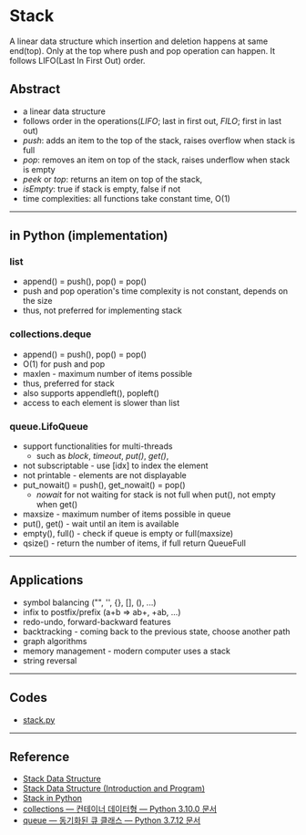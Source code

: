 # Stack

A linear data structure which insertion and deletion happens at same end(top). Only at the top where push and pop operation can happen. It follows LIFO(Last In First Out) order. 

## Abstract

- a linear data structure
- follows order in the operations(*LIFO*; last in first out, *FILO*; first in last out)
- *push*: adds an item to the top of the stack, raises overflow when stack is full
- *pop*: removes an item on top of the stack, raises underflow when stack is empty
- *peek* or *top*: returns an item on top of the stack, 
- *isEmpty*: true if stack is empty, false if not
- time complexities: all functions take constant time, O(1)

---

## in Python (implementation)

### list

- append() = push(), pop() = pop()
- push and pop operation's time complexity is not constant, depends on the size
- thus, not preferred for implementing stack

### collections.deque

- append() = push(), pop() = pop()
- O(1) for push and pop
- maxlen - maximum number of items possible
- thus, preferred for stack
- also supports appendleft(), popleft()
- access to each element is slower than list

### queue.LifoQueue

- support functionalities for multi-threads
  - such as *block*, *timeout*, *put()*, *get()*, 
- not subscriptable - use [idx] to index the element
- not printable - elements are not displayable
- put_nowait() = push(), get_nowait() = pop()
  - *nowait* for not waiting for stack is not full when put(), not empty when get()
- maxsize - maximum number of items possible in queue
- put(), get() - wait until an item is available
- empty(), full() - check if queue is empty or full(maxsize)
- qsize() - return the number of items, if full return QueueFull

---

## Applications

- symbol balancing ("", '', {}, [], (), ...)
- infix to postfix/prefix (a+b => ab+, +ab, ...)
- redo-undo, forward-backward features
- backtracking - coming back to the previous state, choose another path
- graph algorithms
- memory management - modern computer uses a stack
- string reversal

---

## Codes

- [stack.py](./codes/stack.py)

---

## Reference

- [Stack Data Structure](https://www.geeksforgeeks.org/stack-data-structure/#intro)
- [Stack Data Structure (Introduction and Program)](https://www.geeksforgeeks.org/stack-data-structure-introduction-program/)
- [Stack in Python](https://www.geeksforgeeks.org/stack-in-python/)
- [collections — 컨테이너 데이터형 — Python 3.10.0 문서](https://docs.python.org/ko/3/library/collections.html)
- [queue — 동기화된 큐 클래스 — Python 3.7.12 문서](https://docs.python.org/ko/3.7/library/queue.html)

